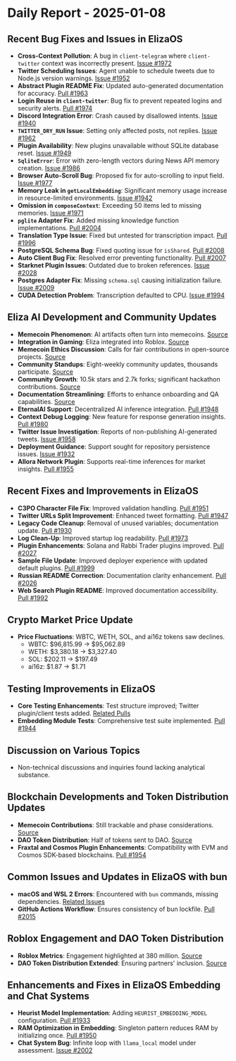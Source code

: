 # Daily Report - 2025-01-08

## Recent Bug Fixes and Issues in ElizaOS

- **Cross-Context Pollution**: A bug in `client-telegram` where `client-twitter` context was incorrectly present. [Issue #1972](https://github.com/elizaOS/eliza/issues/1972)
- **Twitter Scheduling Issues**: Agent unable to schedule tweets due to Node.js version warnings. [Issue #1952](https://github.com/elizaOS/eliza/issues/1952)
- **Abstract Plugin README Fix**: Updated auto-generated documentation for accuracy. [Pull #1963](https://github.com/elizaOS/eliza/pull/1963)
- **Login Reuse in `client-twitter`**: Bug fix to prevent repeated logins and security alerts. [Pull #1974](https://github.com/elizaOS/eliza/pull/1974)
- **Discord Integration Error**: Crash caused by disallowed intents. [Issue #1940](https://github.com/elizaOS/eliza/issues/1940)
- **`TWITTER_DRY_RUN` Issue**: Setting only affected posts, not replies. [Issue #1962](https://github.com/elizaOS/eliza/issues/1962)
- **Plugin Availability**: New plugins unavailable without SQLite database reset. [Issue #1949](https://github.com/elizaOS/eliza/issues/1949)
- **`SqliteError`**: Error with zero-length vectors during News API memory creation. [Issue #1986](https://github.com/elizaOS/eliza/issues/1986)
- **Browser Auto-Scroll Bug**: Proposed fix for auto-scrolling to input field. [Issue #1977](https://github.com/elizaOS/eliza/issues/1977)
- **Memory Leak in `getLocalEmbedding`**: Significant memory usage increase in resource-limited environments. [Issue #1942](https://github.com/elizaOS/eliza/issues/1942)
- **Omission in `composeContext`**: Exceeding 50 items led to missing memories. [Issue #1971](https://github.com/elizaOS/eliza/issues/1971)
- **`pglite` Adapter Fix**: Added missing knowledge function implementations. [Pull #2004](https://github.com/elizaOS/eliza/pull/2004)
- **Translation Type Issue**: Fixed but untested for transcription impact. [Pull #1996](https://github.com/elizaOS/eliza/pull/1996)
- **PostgreSQL Schema Bug**: Fixed quoting issue for `isShared`. [Pull #2008](https://github.com/elizaOS/eliza/pull/2008)
- **Auto Client Bug Fix**: Resolved error preventing functionality. [Pull #2007](https://github.com/elizaOS/eliza/pull/2007)
- **Starknet Plugin Issues**: Outdated due to broken references. [Issue #2028](https://github.com/elizaOS/eliza/issues/2028)
- **Postgres Adapter Fix**: Missing `schema.sql` causing initialization failure. [Issue #2009](https://github.com/elizaOS/eliza/issues/2009)
- **CUDA Detection Problem**: Transcription defaulted to CPU. [Issue #1994](https://github.com/elizaOS/eliza/issues/1994)

## Eliza AI Development and Community Updates

- **Memecoin Phenomenon**: AI artifacts often turn into memecoins. [Source](https://twitter.com/ai16zdao/status/1877008724977479921)
- **Integration in Gaming**: Eliza integrated into Roblox. [Source](https://twitter.com/dankvr/status/1877119010078064887)
- **Memecoin Ethics Discussion**: Calls for fair contributions in open-source projects. [Source](https://twitter.com/dankvr/status/1877010139191951570)
- **Community Standups**: Eight-weekly community updates, thousands participate. [Source](https://twitter.com/dankvr/status/1877001608120160717)
- **Community Growth**: 10.5k stars and 2.7k forks; significant hackathon contributions. [Source](https://twitter.com/dankvr/status/1876999689486143880)
- **Documentation Streamlining**: Efforts to enhance onboarding and QA capabilities. [Source](https://twitter.com/dankvr/status/1876837817331908805)
- **EternalAI Support**: Decentralized AI inference integration. [Pull #1948](https://github.com/elizaOS/eliza/pull/1948)
- **Context Debug Logging**: New feature for response generation insights. [Pull #1980](https://github.com/elizaOS/eliza/pull/1980)
- **Twitter Issue Investigation**: Reports of non-publishing AI-generated tweets. [Issue #1958](https://github.com/elizaOS/eliza/issues/1958)
- **Deployment Guidance**: Support sought for repository persistence issues. [Issue #1932](https://github.com/elizaOS/eliza/issues/1932)
- **Allora Network Plugin**: Supports real-time inferences for market insights. [Pull #1955](https://github.com/elizaOS/eliza/pull/1955)

## Recent Fixes and Improvements in ElizaOS

- **C3PO Character File Fix**: Improved validation handling. [Pull #1951](https://github.com/elizaOS/eliza/pull/1951)
- **Twitter URLs Split Improvement**: Enhanced tweet formatting. [Pull #1947](https://github.com/elizaOS/eliza/pull/1947)
- **Legacy Code Cleanup**: Removal of unused variables; documentation update. [Pull #1930](https://github.com/elizaOS/eliza/pull/1930)
- **Log Clean-Up**: Improved startup log readability. [Pull #1973](https://github.com/elizaOS/eliza/pull/1973)
- **Plugin Enhancements**: Solana and Rabbi Trader plugins improved. [Pull #2027](https://github.com/elizaOS/eliza/pull/2027)
- **Sample File Update**: Improved deployer experience with updated default plugins. [Pull #1999](https://github.com/elizaOS/eliza/pull/1999)
- **Russian README Correction**: Documentation clarity enhancement. [Pull #2026](https://github.com/elizaOS/eliza/pull/2026)
- **Web Search Plugin README**: Improved documentation accessibility. [Pull #1992](https://github.com/elizaOS/eliza/pull/1992)

## Crypto Market Price Update

- **Price Fluctuations**: WBTC, WETH, SOL, and ai16z tokens saw declines.
  - WBTC: $96,815.99 → $95,062.89
  - WETH: $3,380.18 → $3,327.40
  - SOL: $202.11 → $197.49
  - ai16z: $1.87 → $1.71

## Testing Improvements in ElizaOS

- **Core Testing Enhancements**: Test structure improved; Twitter plugin/client tests added. [Related Pulls](https://github.com/elizaOS/eliza/pull/1989)
- **Embedding Module Tests**: Comprehensive test suite implemented. [Pull #1944](https://github.com/elizaOS/eliza/pull/1944)

## Discussion on Various Topics

- Non-technical discussions and inquiries found lacking analytical substance.

## Blockchain Developments and Token Distribution Updates

- **Memecoin Contributions**: Still trackable and phase considerations. [Source](https://twitter.com/dankvr/status/1877105352501498216)
- **DAO Token Distribution**: Half of tokens sent to DAO. [Source](https://twitter.com/dankvr/status/1877083617265889466)
- **Fraxtal and Cosmos Plugin Enhancements**: Compatibility with EVM and Cosmos SDK-based blockchains. [Pull #1954](https://github.com/elizaOS/eliza/pull/1954)

## Common Issues and Updates in ElizaOS with bun

- **macOS and WSL 2 Errors**: Encountered with `bun` commands, missing dependencies. [Related Issues](https://github.com/elizaOS/eliza/issues/1990)
- **GitHub Actions Workflow**: Ensures consistency of bun lockfile. [Pull #2015](https://github.com/elizaOS/eliza/pull/2015)

## Roblox Engagement and DAO Token Distribution

- **Roblox Metrics**: Engagement highlighted at 380 million. [Source](https://twitter.com/dankvr/status/1877121457353830696)
- **DAO Token Distribution Extended**: Ensuring partners' inclusion. [Source](https://twitter.com/dankvr/status/1877088672719204419)

## Enhancements and Fixes in ElizaOS Embedding and Chat Systems

- **Heurist Model Implementation**: Adding `HEURIST_EMBEDDING_MODEL` configuration. [Pull #1933](https://github.com/elizaOS/eliza/pull/1933)
- **RAM Optimization in Embedding**: Singleton pattern reduces RAM by initializing once. [Pull #1950](https://github.com/elizaOS/eliza/pull/1950)
- **Chat System Bug**: Infinite loop with `llama_local` model under assessment. [Issue #2002](https://github.com/elizaOS/eliza/issues/2002)
